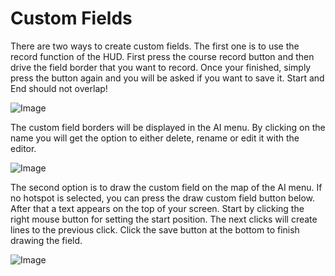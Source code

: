 # Custom Fields


There are two ways to create custom fields.
The first one is to use the record function of the HUD.
First press the course record button and then drive the field border that you want to record.
Once your finished, simply press the button again and you will be asked if you want to save it.
Start and End should not overlap!


![Image](/home/runner/work/CourseplayHelp/CourseplayHelp/translation_data/recordcustomhelp_0_0_765_510.png)


The custom field borders will be displayed in the AI menu.
By clicking on the name you will get the option to either delete, rename or edit it with the editor.


![Image](/home/runner/work/CourseplayHelp/CourseplayHelp/translation_data/donecustomhelp_0_0_765_510.png)


The second option is to draw the custom field on the map of the AI menu.
If no hotspot is selected, you can press the draw custom field button below.
After that a text appears on the top of your screen.
Start by clicking the right mouse button for setting the start position.
The next clicks will create lines to the previous click.
Click the save button at the bottom to finish drawing the field.


![Image](/home/runner/work/CourseplayHelp/CourseplayHelp/translation_data/drawcustomhelp_0_0_765_510.png)

